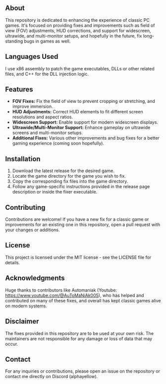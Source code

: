 ## About
This repository is dedicated to enhancing the experience of classic PC games. It's focused on providing fixes and improvements such as field of view (FOV) adjustments, HUD corrections, and support for widescreen, ultrawide, and multi-monitor setups, and hopefully in the future, fix long-standing bugs in games as well.

## Languages Used
I use x86 assembly to patch the game executables, DLLs or other related files, and C++ for the DLL injection logic.

## Features
- **FOV Fixes:** Fix the field of view to prevent cropping or stretching, and improve immersion.
- **HUD Adjustments:** Correct HUD elements to fit different screen resolutions and aspect ratios.
- **Widescreen Support:** Enable support for modern widescreen displays.
- **Ultrawide/Multi-Monitor Support:** Enhance gameplay on ultrawide screens and multi-monitor setups.
- **Additional Fixes:** Various other improvements and bug fixes for a better gaming experience (coming soon hopefully).

## Installation
1. Download the latest release for the desired game.
2. Locate the game directory for the game you wish to fix.
3. Copy the corresponding fix files into the game directory.
4. Follow any game-specific instructions provided in the release page description or inside the fixer executable.

## Contributing
Contributions are welcome! If you have a new fix for a classic game or improvements for an existing one in this repository, open a pull request with your changes or additions.

## License
This project is licensed under the MIT license - see the LICENSE file for details.

## Acknowledgments
Huge thanks to contributors like Automaniak (Youtube: https://www.youtube.com/@AuToMaNiAk005), who has helped and contributed on many of these fixes, and overall has kept classic games alive on modern systems.

## Disclaimer
The fixes provided in this repository are to be used at your own risk. The maintainers are not responsible for any damage or loss of data that may occur.

## Contact
For any inquiries or contributions, please open an issue on the repository or contact me directly on Discord (alphayellow).
